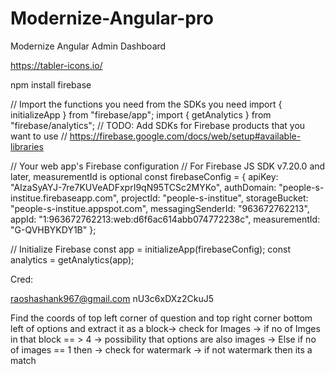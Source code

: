 # Modernize-Angular-pro
Modernize Angular Admin Dashboard

https://tabler-icons.io/

npm install firebase

// Import the functions you need from the SDKs you need
import { initializeApp } from "firebase/app";
import { getAnalytics } from "firebase/analytics";
// TODO: Add SDKs for Firebase products that you want to use
// https://firebase.google.com/docs/web/setup#available-libraries

// Your web app's Firebase configuration
// For Firebase JS SDK v7.20.0 and later, measurementId is optional
const firebaseConfig = {
  apiKey: "AIzaSyAYJ-7re7KUVeADFxprI9qN95TCSc2MYKo",
  authDomain: "people-s-institue.firebaseapp.com",
  projectId: "people-s-institue",
  storageBucket: "people-s-institue.appspot.com",
  messagingSenderId: "963672762213",
  appId: "1:963672762213:web:d6f6ac614abb074772238c",
  measurementId: "G-QVHBYKDY1B"
};

// Initialize Firebase
const app = initializeApp(firebaseConfig);
const analytics = getAnalytics(app);



Cred:

raoshashank967@gmail.com
nU3c6xDXz2CkuJ5



Find the coords of top left corner of question and top right corner
bottom left of options and extract it as a block-> check for Images -> if no of Imges in that block == > 4 -> possibility that options are also images -> Else if no of images == 1 then -> check for watermark -> if not watermark then its a match  
